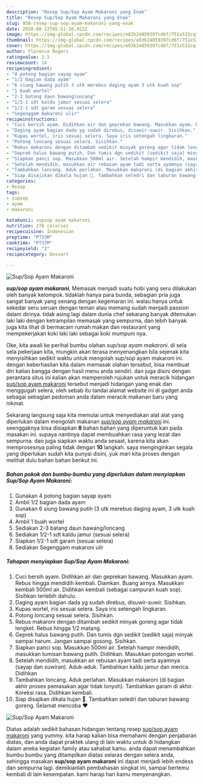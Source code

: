 ```yaml
---
description: "Resep Sup/Sop Ayam Makaroni yang Enak"
title: "Resep Sup/Sop Ayam Makaroni yang Enak"
slug: 958-resep-sup-sop-ayam-makaroni-yang-enak
date: 2020-08-22T05:51:16.022Z
image: https://img-global.cpcdn.com/recipes/e83b24859397cd6f/751x532cq70/supsop-ayam-makaroni-foto-resep-utama.jpg
thumbnail: https://img-global.cpcdn.com/recipes/e83b24859397cd6f/751x532cq70/supsop-ayam-makaroni-foto-resep-utama.jpg
cover: https://img-global.cpcdn.com/recipes/e83b24859397cd6f/751x532cq70/supsop-ayam-makaroni-foto-resep-utama.jpg
author: Florence Rogers
ratingvalue: 3.5
reviewcount: 14
recipeingredient:
- "4 potong bagian sayap ayam"
- "1/2 bagian dada ayam"
- "6 siung bawang putih 3 utk merebus daging ayam 3 utk kuah sop"
- "1 buah wortel"
- "2-3 batang daun bawangloncang"
- "1/2-1 sdt kaldu jamur sesuai selera"
- "1/2-1 sdt garam sesuai selera"
- "Segenggam makaroni ulir"
recipeinstructions:
- "Cuci bersih ayam. Didihkan air dan geprekan bawang. Masukkan ayam. Rebus hingga mendidih kembali. Diamkan. Buang airnya. Masukkan kembali 500ml air. Didihkan kembali (sebagai campuran kuah sop). Sisihkan terlebih dahulu."
- "Daging ayam bagian dada yg sudah direbus, disuwir-suwir. Sisihkan."
- "Kupas wortel, iris sesuai selera. Saya iris setengah lingkaran."
- "Potong loncang sesuai selera. Sisihkan."
- "Rebus makaroni dengan ditambah sedikit minyak goreng agar tidak lengket. Rebus hingga 1/2 matang."
- "Geprek halus bawang putih. Dan tumis dgn sedikit (sedikit saja) minyak sampai harum. Jangan sampai gosong. Sisihkan."
- "Siapkan panci sop. Masukkan 500ml air. Setelah hampir mendidih, masukkan tumisan bawang putih. Didihkan. Masukkan potongan wortel."
- "Setelah mendidih, masukkan air rebusan ayam tadi serta ayamnya (sayap dan suwiran). Aduk-aduk. Tambahkan kaldu jamur dan merica. Didihkan"
- "Tambahkan loncang. Aduk perlahan. Masukkan makaroni (di bagian akhir proses pemasakan agar tidak lonyoh). Tambahkan garam di akhir. Koreksi rasa. Didihkan kembali."
- "Siap disajikan dikala hujan 🤗. Tambahkan seledri dan taburan bawang goreng. Selamat mencoba ❤"
categories:
- Resep
tags:
- supsop
- ayam
- makaroni

katakunci: supsop ayam makaroni 
nutrition: 278 calories
recipecuisine: Indonesian
preptime: "PT33M"
cooktime: "PT37M"
recipeyield: "2"
recipecategory: Dessert

---
```



![Sup/Sop Ayam Makaroni](https://img-global.cpcdn.com/recipes/e83b24859397cd6f/751x532cq70/supsop-ayam-makaroni-foto-resep-utama.jpg)

<b><i>sup/sop ayam makaroni</i></b>, Memasak menjadi suatu hobi yang seru dilakukan oleh banyak kelompok. tidaklah hanya para bunda, sebagian pria juga sangat banyak yang senang dengan kegemaran ini. walau hanya untuk sekedar seru seruan dengan teman atau memang sudah menjadi passion dalam dirinya. tidak asing lagi dalam dunia chef sekarang banyak ditemukan laki laki dengan ketrampilan memasak yang sempurna, dan lebih banyak juga kita lihat di bermacam rumah makan dan restaurant yang mempekerjakan koki laki laki sebagai koki mumpuni nya.

Oke, kita awali ke perihal bumbu olahan <i>sup/sop ayam makaroni</i>. di sela sela pekerjaan kita, mungkin akan terasa menyenangkan bila sejenak kita menyisihkan sedikit waktu untuk mengolah sup/sop ayam makaroni ini. dengan keberhasilan kita dalam memasak olahan tersebut, bisa membuat diri kalian bangga dengan hasil menu anda sendiri. dan juga disini dengan perantara situs ini kalian akan memperoleh rujukan untuk meracik hidangan <u>sup/sop ayam makaroni</u> tersebut menjadi hidangan yang enak dan menggugah selera, oleh sebab itu tandai alamat website ini di gadget anda sebagai sebagian pedoman anda dalam meracik makanan baru yang nikmat.




Sekarang langsung saja kita memulai untuk menyediakan alat alat yang diperlukan dalam mengolah makanan <u><i>sup/sop ayam makaroni</i></u> ini. seenggaknya bisa disiapkan <b>8</b> bahan bahan yang diperuntuk kan pada masakan ini. supaya nantinya dapat membuahkan rasa yang lezat dan sempurna. dan juga siapkan waktu anda sesaat, karena kita akan memprosesnya paling tidak dengan <b>10</b> langkah. saya menginginkan segala yang diperlukan sudah kita punyai disini, yuk mari kita proses dengan melihat dulu bahan bahan berikut ini.

<!--inarticleads1-->

##### Bahan pokok dan bumbu-bumbu yang diperlukan dalam menyiapkan Sup/Sop Ayam Makaroni:

1. Gunakan 4 potong bagian sayap ayam
1. Ambil 1/2 bagian dada ayam
1. Gunakan 6 siung bawang putih (3 utk merebus daging ayam, 3 utk kuah sop)
1. Ambil 1 buah wortel
1. Sediakan 2-3 batang daun bawang/loncang
1. Sediakan 1/2-1 sdt kaldu jamur (sesuai selera)
1. Siapkan 1/2-1 sdt garam (sesuai selera)
1. Sediakan Segenggam makaroni ulir




<!--inarticleads2-->

##### Tahapan menyiapkan Sup/Sop Ayam Makaroni:

1. Cuci bersih ayam. Didihkan air dan geprekan bawang. Masukkan ayam. Rebus hingga mendidih kembali. Diamkan. Buang airnya. Masukkan kembali 500ml air. Didihkan kembali (sebagai campuran kuah sop). Sisihkan terlebih dahulu.
1. Daging ayam bagian dada yg sudah direbus, disuwir-suwir. Sisihkan.
1. Kupas wortel, iris sesuai selera. Saya iris setengah lingkaran.
1. Potong loncang sesuai selera. Sisihkan.
1. Rebus makaroni dengan ditambah sedikit minyak goreng agar tidak lengket. Rebus hingga 1/2 matang.
1. Geprek halus bawang putih. Dan tumis dgn sedikit (sedikit saja) minyak sampai harum. Jangan sampai gosong. Sisihkan.
1. Siapkan panci sop. Masukkan 500ml air. Setelah hampir mendidih, masukkan tumisan bawang putih. Didihkan. Masukkan potongan wortel.
1. Setelah mendidih, masukkan air rebusan ayam tadi serta ayamnya (sayap dan suwiran). Aduk-aduk. Tambahkan kaldu jamur dan merica. Didihkan
1. Tambahkan loncang. Aduk perlahan. Masukkan makaroni (di bagian akhir proses pemasakan agar tidak lonyoh). Tambahkan garam di akhir. Koreksi rasa. Didihkan kembali.
1. Siap disajikan dikala hujan 🤗. Tambahkan seledri dan taburan bawang goreng. Selamat mencoba ❤
<img src="//assets-global.cpcdn.com/assets/icons/button_play-2c75c40dde080a61004c1f40b05d8f140eaff45d7e9e6481dc71c63d2e7c4909.png" alt="Sup/Sop Ayam Makaroni">



Diatas adalah sedikit bahasan hidangan tentang resep <u>sup/sop ayam makaroni</u> yang yummy. kita harap kalian bisa memahami dengan penjabaran diatas, dan anda dapat praktek ulang di lain waktu untuk di hidangkan dalam aneka kegiatan family atau sahabat kamu. anda dapat menambahkan bumbu bumbu yang ditampilkan diatas selaras dengan selera anda, sehingga masakan <b>sup/sop ayam makaroni</b> ini dapat menjadi lebih endess dan sempurna lagi. demikianlah pembahasan singkat ini, sampai bertemu kembali di lain kesempatan. kami harap hari kamu menyenangkan.
